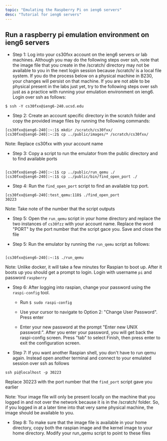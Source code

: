 ```yaml
---
topic: "Emulating the Raspberry Pi on ieng6 servers"
desc: "Tutorial for ieng6 servers"
---
```


## Run a raspberry pi emulation environment on ieng6 servers

* Step 1: Log into your cs30fxx account on the ieng6 servers or lab machines. Although you may do the following steps over ssh, note that the image file that you create in the /scratch/ directory may not be available to you in the next login session because /scratch/ is a local file system. If you do the process below on a physical machine in B230, your changes will persist on that machine. If you are not able to be physical present in the labs just yet, try to the following steps over ssh just as a practice with running your emulation environment on ieng6. Login over ssh as follows:

```
$ ssh -Y cs30fxx@ieng6-240.ucsd.edu

```

* Step 2: Create an account specific directory in the scratch folder and copy the provided image files by running the following commands:

``` 
[cs30fxx@ieng6-240]:~:1$ mkdir /scratch/cs30fxx/
[cs30fxx@ieng6-240]:~:2$ cp ../public/images/* /scratch/cs30fxx/

```

Note: Replace cs30fxx with your account name

* Step 3: Copy a script to run the emulator from the public directory and to find available ports

```

[cs30fxx@ieng6-240]:~:1$ cp ../public/run_qemu ./
[cs30fxx@ieng6-240]:~:1$ cp ../public/bin/find_open_port ./

```

* Step 4: Run the `find_open_port` script to find an available tcp port. 

```
[cs30fxx@ieng6-240]:test_qemu:118$ ./find_open_port 
30223
```

Note: Take note of the number that the script outputs


* Step 5: Open the `run_qemu` script in your home directory and replace the two instances of `cs30fzz` with your account name. Replace the word "PORT" by the port number that the script gace you. Save and close the file

* Step 5: Run the emulator by running the `run_qemu` script as follows:


```

[cs30fxx@ieng6-240]:~:1$ ./run_qemu 

```

Note: Unlike docker, it will take a few minutes for Raspian to boot up. After it boots up you should get a prompt to login. Login with username `pi` and password `raspberry`

* Step 6: After logging into raspian, change your password using the `raspi-config` tool. 

	* Run `$ sudo raspi-config`

	* Use your cursor to navigate to Option 2: "Change User Password". Press enter

	* Enter your new password at the prompt "Enter new UNIX password:". After you enter your password, you will get back the raspi-config screen. Press "tab" to select Finish, then press enter to exit the configuration screen.

* Step 7: If you want another Raspian shell, you don't have to run qemu again. Instead open another terminal and connect to your emulated session over ssh as follows

```
ssh pi@localhost -p 30223

```

Replace 30223 with the port number that the `find_port` script gave you earlier

Note: Your image file will only be present locally on the machine that you logged in and not over the network because it is in the /scratch/ folder. So, if you logged in at a later time into that very same physical machine, the image should be available to you. 

* Step 8: To make sure that the image file is available in your home directory, copy both the raspian image and the kernel image to your home directory. Modify your run_qemu script to point to these files



